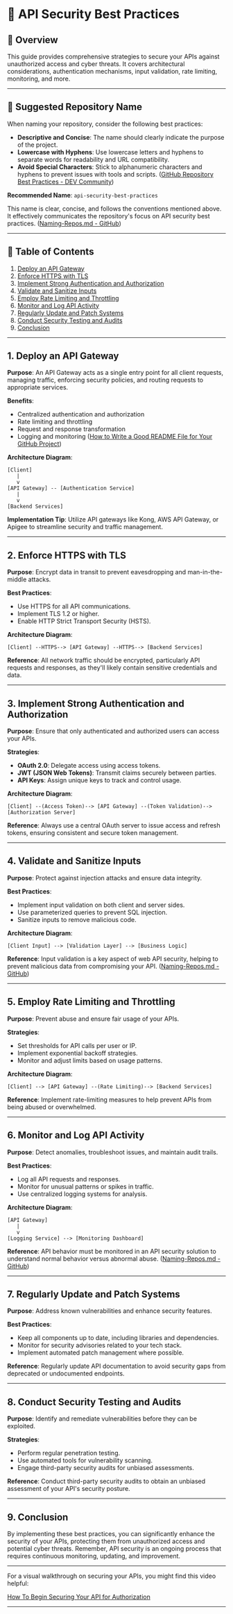 

# 🔐 API Security Best Practices

## 📘 Overview

This guide provides comprehensive strategies to secure your APIs against unauthorized access and cyber threats. It covers architectural considerations, authentication mechanisms, input validation, rate limiting, monitoring, and more.

---

## 📁 Suggested Repository Name

When naming your repository, consider the following best practices:

- **Descriptive and Concise**: The name should clearly indicate the purpose of the project.
- **Lowercase with Hyphens**: Use lowercase letters and hyphens to separate words for readability and URL compatibility.
- **Avoid Special Characters**: Stick to alphanumeric characters and hyphens to prevent issues with tools and scripts. ([GitHub Repository Best Practices - DEV Community](https://dev.to/pwd9000/github-repository-best-practices-23ck?utm_source=chatgpt.com))

**Recommended Name**: `api-security-best-practices`

This name is clear, concise, and follows the conventions mentioned above. It effectively communicates the repository's focus on API security best practices. ([Naming-Repos.md - GitHub](https://github.com/bcgov/BC-Policy-Framework-For-GitHub/blob/master/BC-Gov-Org-HowTo/Naming-Repos.md?utm_source=chatgpt.com))

---

## 📄 Table of Contents

1. [Deploy an API Gateway](#1-deploy-an-api-gateway)
2. [Enforce HTTPS with TLS](#2-enforce-https-with-tls)
3. [Implement Strong Authentication and Authorization](#3-implement-strong-authentication-and-authorization)
4. [Validate and Sanitize Inputs](#4-validate-and-sanitize-inputs)
5. [Employ Rate Limiting and Throttling](#5-employ-rate-limiting-and-throttling)
6. [Monitor and Log API Activity](#6-monitor-and-log-api-activity)
7. [Regularly Update and Patch Systems](#7-regularly-update-and-patch-systems)
8. [Conduct Security Testing and Audits](#8-conduct-security-testing-and-audits)
9. [Conclusion](#9-conclusion)

---

## 1. Deploy an API Gateway

**Purpose**: An API Gateway acts as a single entry point for all client requests, managing traffic, enforcing security policies, and routing requests to appropriate services.

**Benefits**:

- Centralized authentication and authorization
- Rate limiting and throttling
- Request and response transformation
- Logging and monitoring ([How to Write a Good README File for Your GitHub Project](https://www.freecodecamp.org/news/how-to-write-a-good-readme-file/?utm_source=chatgpt.com))

**Architecture Diagram**:

```plaintext
[Client]
   |
   v
[API Gateway] -- [Authentication Service]
   |
   v
[Backend Services]
```

**Implementation Tip**: Utilize API gateways like Kong, AWS API Gateway, or Apigee to streamline security and traffic management.

---

## 2. Enforce HTTPS with TLS

**Purpose**: Encrypt data in transit to prevent eavesdropping and man-in-the-middle attacks.

**Best Practices**:

- Use HTTPS for all API communications.
- Implement TLS 1.2 or higher.
- Enable HTTP Strict Transport Security (HSTS).

**Architecture Diagram**:

```plaintext
[Client] --HTTPS--> [API Gateway] --HTTPS--> [Backend Services]
```

**Reference**: All network traffic should be encrypted, particularly API requests and responses, as they'll likely contain sensitive credentials and data. 

---

## 3. Implement Strong Authentication and Authorization

**Purpose**: Ensure that only authenticated and authorized users can access your APIs.

**Strategies**:

- **OAuth 2.0**: Delegate access using access tokens.
- **JWT (JSON Web Tokens)**: Transmit claims securely between parties.
- **API Keys**: Assign unique keys to track and control usage.

**Architecture Diagram**:

```plaintext
[Client] --(Access Token)--> [API Gateway] --(Token Validation)--> [Authorization Server]
```

**Reference**: Always use a central OAuth server to issue access and refresh tokens, ensuring consistent and secure token management. 

---

## 4. Validate and Sanitize Inputs

**Purpose**: Protect against injection attacks and ensure data integrity.

**Best Practices**:

- Implement input validation on both client and server sides.
- Use parameterized queries to prevent SQL injection.
- Sanitize inputs to remove malicious code.

**Architecture Diagram**:

```plaintext
[Client Input] --> [Validation Layer] --> [Business Logic]
```

**Reference**: Input validation is a key aspect of web API security, helping to prevent malicious data from compromising your API.  ([Naming-Repos.md - GitHub](https://github.com/bcgov/BC-Policy-Framework-For-GitHub/blob/master/BC-Gov-Org-HowTo/Naming-Repos.md?utm_source=chatgpt.com))

---

## 5. Employ Rate Limiting and Throttling

**Purpose**: Prevent abuse and ensure fair usage of your APIs.

**Strategies**:

- Set thresholds for API calls per user or IP.
- Implement exponential backoff strategies.
- Monitor and adjust limits based on usage patterns.

**Architecture Diagram**:

```plaintext
[Client] --> [API Gateway] --(Rate Limiting)--> [Backend Services]
```

**Reference**: Implement rate-limiting measures to help prevent APIs from being abused or overwhelmed. 

---

## 6. Monitor and Log API Activity

**Purpose**: Detect anomalies, troubleshoot issues, and maintain audit trails.

**Best Practices**:

- Log all API requests and responses.
- Monitor for unusual patterns or spikes in traffic.
- Use centralized logging systems for analysis.

**Architecture Diagram**:

```plaintext
[API Gateway]
   |
   v
[Logging Service] --> [Monitoring Dashboard]
```

**Reference**: API behavior must be monitored in an API security solution to understand normal behavior versus abnormal abuse.  ([Naming-Repos.md - GitHub](https://github.com/bcgov/BC-Policy-Framework-For-GitHub/blob/master/BC-Gov-Org-HowTo/Naming-Repos.md?utm_source=chatgpt.com))

---

## 7. Regularly Update and Patch Systems

**Purpose**: Address known vulnerabilities and enhance security features.

**Best Practices**:

- Keep all components up to date, including libraries and dependencies.
- Monitor for security advisories related to your tech stack.
- Implement automated patch management where possible.

**Reference**: Regularly update API documentation to avoid security gaps from deprecated or undocumented endpoints. 

---

## 8. Conduct Security Testing and Audits

**Purpose**: Identify and remediate vulnerabilities before they can be exploited.

**Strategies**:

- Perform regular penetration testing.
- Use automated tools for vulnerability scanning.
- Engage third-party security audits for unbiased assessments.

**Reference**: Conduct third-party security audits to obtain an unbiased assessment of your API's security posture. 

---

## 9. Conclusion

By implementing these best practices, you can significantly enhance the security of your APIs, protecting them from unauthorized access and potential cyber threats. Remember, API security is an ongoing process that requires continuous monitoring, updating, and improvement.

---

For a visual walkthrough on securing your APIs, you might find this video helpful:

[How To Begin Securing Your API for Authorization](https://www.youtube.com/watch?v=IGTe_POVghg)

---








